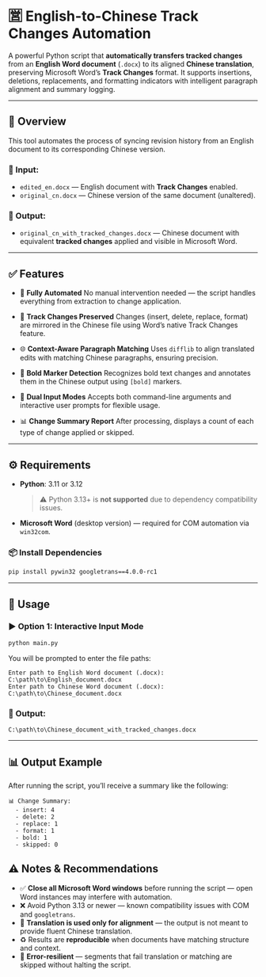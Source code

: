 # 🈺 English-to-Chinese Track Changes Automation

A powerful Python script that **automatically transfers tracked changes** from an **English Word document** (`.docx`) to its aligned **Chinese translation**, preserving Microsoft Word’s **Track Changes** format. It supports insertions, deletions, replacements, and formatting indicators with intelligent paragraph alignment and summary logging.

---

## 📌 Overview

This tool automates the process of syncing revision history from an English document to its corresponding Chinese version.

### 🔽 Input:

* `edited_en.docx` — English document with **Track Changes** enabled.
* `original_cn.docx` — Chinese version of the same document (unaltered).

### 🔼 Output:

* `original_cn_with_tracked_changes.docx` — Chinese document with equivalent **tracked changes** applied and visible in Microsoft Word.

---

## ✅ Features

* 🔁 **Fully Automated**
  No manual intervention needed — the script handles everything from extraction to change application.

* 📝 **Track Changes Preserved**
  Changes (insert, delete, replace, format) are mirrored in the Chinese file using Word’s native Track Changes feature.

* 🌐 **Context-Aware Paragraph Matching**
  Uses `difflib` to align translated edits with matching Chinese paragraphs, ensuring precision.

* 🧠 **Bold Marker Detection**
  Recognizes bold text changes and annotates them in the Chinese output using `[bold]` markers.

* 💬 **Dual Input Modes**
  Accepts both command-line arguments and interactive user prompts for flexible usage.

* 📊 **Change Summary Report**
  After processing, displays a count of each type of change applied or skipped.

---

## ⚙️ Requirements

* **Python**: 3.11 or 3.12

  > ⚠️ Python 3.13+ is **not supported** due to dependency compatibility issues.

* **Microsoft Word** (desktop version) — required for COM automation via `win32com`.

### 📦 Install Dependencies

```bash
pip install pywin32 googletrans==4.0.0-rc1
```

---

## 🚀 Usage

### ▶️ Option 1: Interactive Input Mode

```bash
python main.py
```

You will be prompted to enter the file paths:

```
Enter path to English Word document (.docx): C:\path\to\English_document.docx
Enter path to Chinese Word document (.docx): C:\path\to\Chinese_document.docx
```

### 📁 Output:

```
C:\path\to\Chinese_document_with_tracked_changes.docx
```

---

## 📊 Output Example

After running the script, you’ll receive a summary like the following:

```
📊 Change Summary:
  - insert: 4
  - delete: 2
  - replace: 1
  - format: 1
  - bold: 1
  - skipped: 0
```

## ⚠️ Notes & Recommendations

* ✅ **Close all Microsoft Word windows** before running the script — open Word instances may interfere with automation.
* ❌ Avoid Python 3.13 or newer — known compatibility issues with COM and `googletrans`.
* 📌 **Translation is used only for alignment** — the output is not meant to provide fluent Chinese translation.
* ♻️ Results are **reproducible** when documents have matching structure and context.
* 🛑 **Error-resilient** — segments that fail translation or matching are skipped without halting the script.



